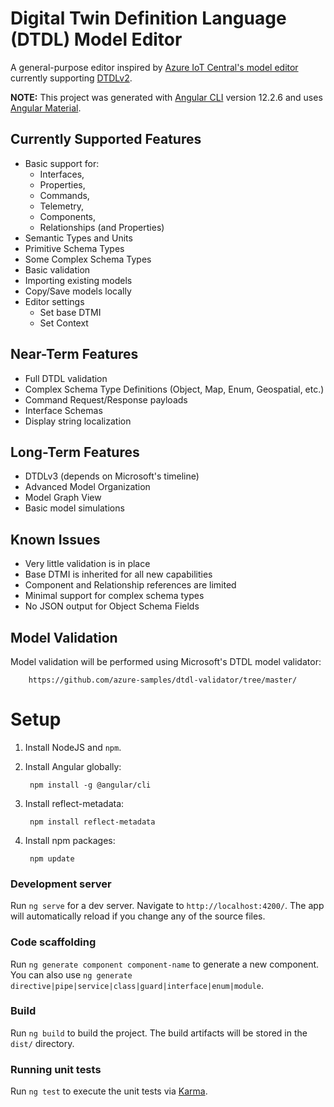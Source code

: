 # Digital Twin Definition Language (DTDL) Model Editor

A general-purpose editor inspired by [Azure IoT Central's model editor](https://docs.microsoft.com/en-us/azure/iot-central/core/howto-set-up-template) currently supporting [DTDLv2](https://github.com/Azure/opendigitaltwins-dtdl/blob/master/DTDL/v2/dtdlv2.md).

**NOTE:** This project was generated with [Angular CLI](https://github.com/angular/angular-cli) version 12.2.6 and uses [Angular Material](https://material.angular.io/).

## Currently Supported Features
* Basic support for:
  * Interfaces,
  * Properties,
  * Commands,
  * Telemetry,
  * Components,
  * Relationships (and Properties)
* Semantic Types and Units
* Primitive Schema Types
* Some Complex Schema Types 
* Basic validation
* Importing existing models
* Copy/Save models locally
* Editor settings
  * Set base DTMI 
  * Set Context

## Near-Term Features
* Full DTDL validation
* Complex Schema Type Definitions (Object, Map, Enum, Geospatial, etc.)
* Command Request/Response payloads
* Interface Schemas
* Display string localization

## Long-Term Features
* DTDLv3 (depends on Microsoft's timeline)
* Advanced Model Organization
* Model Graph View
* Basic model simulations

## Known Issues
* Very little validation is in place
* Base DTMI is inherited for all new capabilities
* Component and Relationship references are limited
* Minimal support for complex schema types
* No JSON output for Object Schema Fields

## Model Validation

Model validation will be performed using Microsoft's DTDL model validator:

        https://github.com/azure-samples/dtdl-validator/tree/master/

# Setup

1. Install NodeJS and `npm`.

2. Install Angular globally:

        npm install -g @angular/cli

3. Install reflect-metadata:

        npm install reflect-metadata

4. Install npm packages:

        npm update

### Development server

Run `ng serve` for a dev server. Navigate to `http://localhost:4200/`. The app will automatically reload if you change any of the source files.

### Code scaffolding

Run `ng generate component component-name` to generate a new component. You can also use `ng generate directive|pipe|service|class|guard|interface|enum|module`.

### Build

Run `ng build` to build the project. The build artifacts will be stored in the `dist/` directory.

### Running unit tests

Run `ng test` to execute the unit tests via [Karma](https://karma-runner.github.io).

